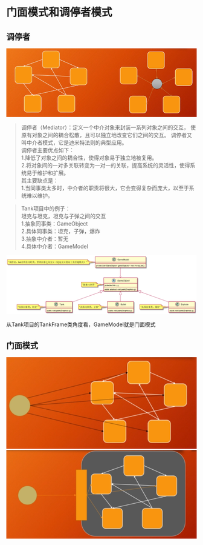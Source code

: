 # 门面模式和调停者模式

## 调停者  
![Alt](./img/调停者.png)

> 调停者（Mediator）：定义一个中介对象来封装一系列对象之间的交互，
使原有对象之间的耦合松散，且可以独立地改变它们之间的交互。
调停者又叫中介者模式，它是迪米特法则的典型应用。    
调停者主要优点如下：   
1.降低了对象之间的耦合性，使得对象易于独立地被复用。   
2.将对象间的一对多关联转变为一对一的关联，提高系统的灵活性，使得系统易于维护和扩展。   
其主要缺点是：    
1.当同事类太多时，中介者的职责将很大，它会变得复杂而庞大，以至于系统难以维护。  

> Tank项目中的例子：   
坦克与坦克，坦克与子弹之间的交互   
1.抽象同事类：GameObject   
2.具体同事类：坦克，子弹，爆炸   
3.抽象中介者：暂无   
4.具体中介者：GameModel   
  
![Alt](./img/Mediator.png)  
 
 从Tank项目的TankFrame类角度看，GameModel就是门面模式
 
## 门面模式    
![Alt](./img/门面前问题.png)    
![Alt](./img/门面.png)     
